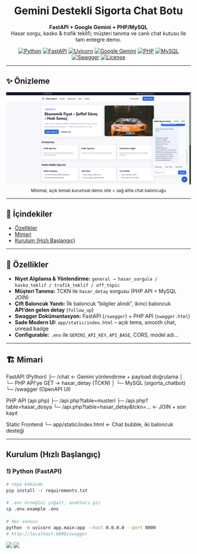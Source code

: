 <div align="center">

# Gemini Destekli Sigorta Chat Botu

**FastAPI + Google Gemini + PHP/MySQL**  
Hasar sorgu, kasko & trafik teklifi; müşteri tanıma ve canlı chat kutusu ile tam entegre demo.

[![Python](https://img.shields.io/badge/Python-3.11%2B-3776AB?logo=python&logoColor=white)](https://www.python.org/)
[![FastAPI](https://img.shields.io/badge/FastAPI-0.115-009688?logo=fastapi&logoColor=white)](https://fastapi.tiangolo.com/)
[![Uvicorn](https://img.shields.io/badge/Uvicorn-ASGI-4B8BBE)](https://www.uvicorn.org/)
[![Google Gemini](https://img.shields.io/badge/Google%20GenerativeAI-Gemini-4285F4?logo=google&logoColor=white)](https://ai.google.dev/)
[![PHP](https://img.shields.io/badge/PHP-8.x-777BB4?logo=php&logoColor=white)](https://www.php.net/)
[![MySQL](https://img.shields.io/badge/MySQL-8.x-4479A1?logo=mysql&logoColor=white)](https://www.mysql.com/)
[![Swagger](https://img.shields.io/badge/Swagger-OpenAPI%203-85EA2D?logo=swagger&logoColor=white)](https://swagger.io/)
[![License](https://img.shields.io/badge/License-MIT-informational)](#-license)

</div>

---

## ✨ Önizleme

<p align="center">
  <!-- Kendi ekran görüntülerini /static altına koyup yolu güncelle -->
  <img src="app/static/preview-hero.png" alt="Site Önizleme" width="860" />
  <br />
  <sub>Minimal, açık temalı kurumsal demo site + sağ altta chat baloncuğu</sub>
</p>

---

## 🧭 İçindekiler
- [Özellikler](#-özellikler)
- [Mimari](#-mimari)
- [Kurulum (Hızlı Başlangıç)](#-kurulum-hızlı-başlangıç)

---

## 🚀 Özellikler
- **Niyet Algılama & Yönlendirme:** `general → hasar_sorgula / kasko_teklif / trafik_teklif / off_topic`
- **Müşteri Tanıma:** TCKN ile `hasar_detay` sorgusu (PHP API + MySQL JOIN)
- **Çift Baloncuk Yanıtı:** İlk baloncuk “bilgiler alındı”, ikinci baloncuk **API’den gelen detay** (`follow_up`)
- **Swagger Dokümantasyon:** FastAPI (`/swagger`) + PHP API (`swagger.html`)
- **Sade Modern UI:** `app/static/index.html` – açık tema, smooth chat, unread badge
- **Configurable:** `.env` ile `GEMINI_API_KEY`, `API_BASE`, CORS, model adı…

---

## 🏗 Mimari

FastAPI (Python)
├─ /chat ← Gemini yönlendirme + payload doğrulama
│ └─ PHP API'ye GET → hasar_detay (TCKN)
│ └─ MySQL (sigorta_chatbot)
└─ /swagger (OpenAPI UI)

PHP API (api.php)
├─ /api.php?table=musteri
├─ /api.php?table=hasar_dosya
└─ /api.php?table=hasar_detay&tckn=... ← JOIN + son kayıt

Static Frontend
└─ app/static/index.html ← Chat bubble, iki baloncuk desteği


---

## Kurulum (Hızlı Başlangıç)

### 1) Python (FastAPI)
```bash
# repo kökünde
pip install -r requirements.txt

# .env örneğini çoğalt, anahtarı gir
cp .env.example .env

# dev sunucu
python -m uvicorn app.main:app --host 0.0.0.0 --port 8000
# http://localhost:8000/swagger
```

<p> <a href="mailto:ucarkacar231415@gmail.com"><img src="https://img.shields.io/badge/E--mail-Contact-informational?logo=gmail&logoColor=white" /></a> <a href="https://x.com/yefeblgn"><img src="https://img.shields.io/badge/Twitter-@yefeblgn-1DA1F2?logo=x&logoColor=white" /></a> </p>


